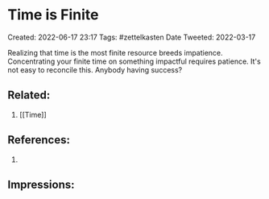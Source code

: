 # Time is Finite
Created: 2022-06-17 23:17
Tags: #zettelkasten 
Date Tweeted: 2022-03-17

Realizing that time is the most finite resource breeds impatience. Concentrating your finite time on something impactful requires patience. It's not easy to reconcile this. Anybody having success?

## Related:
1. [[Time]]

## References:
1. 

## Impressions:

